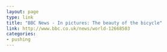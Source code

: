 ```yaml
---
layout: page
type: link
title: "BBC News - In pictures: The beauty of the bicycle"
link: http://www.bbc.co.uk/news/world-12668503
categories: 
- pushing
---
```

